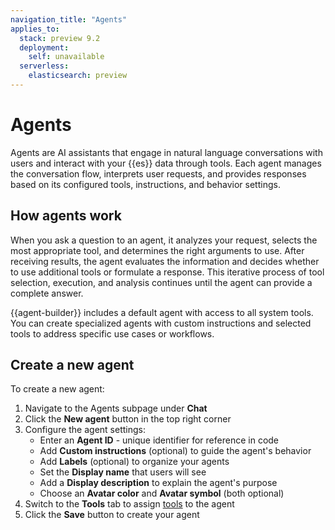 ```yaml
---
navigation_title: "Agents"
applies_to:
  stack: preview 9.2
  deployment: 
    self: unavailable
  serverless:
    elasticsearch: preview
---
```


# Agents

Agents are AI assistants that engage in natural language conversations with users and interact with your {{es}} data through tools. Each agent manages the conversation flow, interprets user requests, and provides responses based on its configured tools, instructions, and behavior settings.

## How agents work

When you ask a question to an agent, it analyzes your request, selects the most appropriate tool, and determines the right arguments to use. After receiving results, the agent evaluates the information and decides whether to use additional tools or formulate a response. This iterative process of tool selection, execution, and analysis continues until the agent can provide a complete answer.

{{agent-builder}} includes a default agent with access to all system tools. You can create specialized agents with custom instructions and selected tools to address specific use cases or workflows.

## Create a new agent

To create a new agent:

1. Navigate to the Agents subpage under **Chat**
2. Click the **New agent** button in the top right corner
3. Configure the agent settings:
   - Enter an **Agent ID** - unique identifier for reference in code
   - Add **Custom instructions** (optional) to guide the agent's behavior
   - Add **Labels** (optional) to organize your agents
   - Set the **Display name** that users will see
   - Add a **Display description** to explain the agent's purpose
   - Choose an **Avatar color** and **Avatar symbol** (both optional)
4. Switch to the **Tools** tab to assign [tools](/docs/chat/tools.md) to the agent
5. Click the **Save** button to create your agent